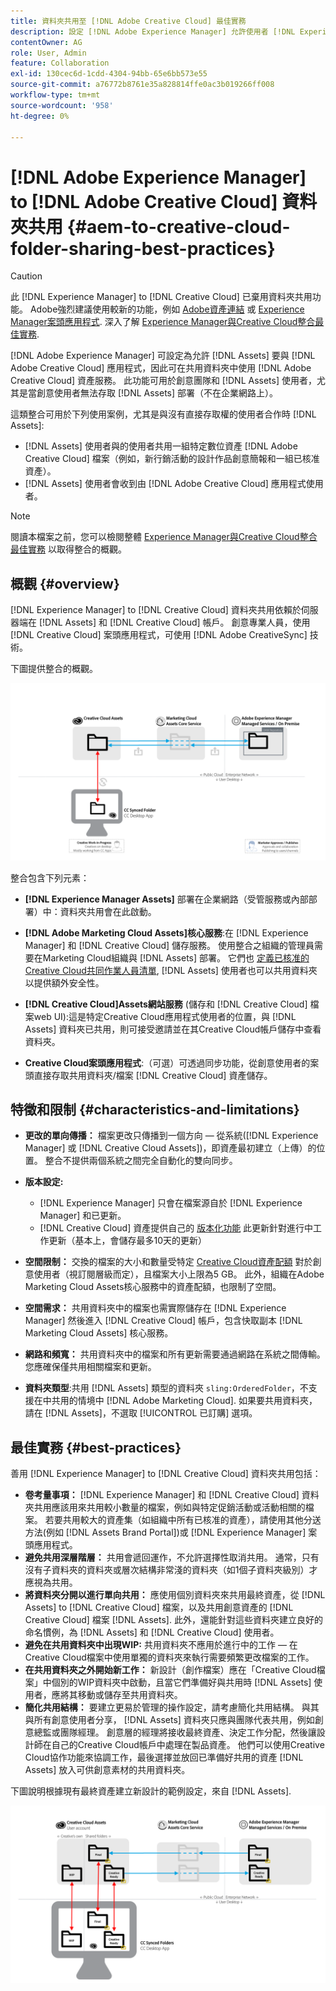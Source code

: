 ```yaml
---
title: 資料夾共用至 [!DNL Adobe Creative Cloud] 最佳實務
description: 設定 [!DNL Adobe Experience Manager] 允許使用者 [!DNL Experience Manager Assets] 與Adobe Creative Cloud使用者交換資料夾。
contentOwner: AG
role: User, Admin
feature: Collaboration
exl-id: 130cec6d-1cdd-4304-94bb-65e6bb573e55
source-git-commit: a76772b8761e35a828814ffe0ac3b019266ff008
workflow-type: tm+mt
source-wordcount: '958'
ht-degree: 0%

---
```


# [!DNL Adobe Experience Manager] to [!DNL Adobe Creative Cloud] 資料夾共用 {#aem-to-creative-cloud-folder-sharing-best-practices}

>[!CAUTION]
>
>此 [!DNL Experience Manager] to [!DNL Creative Cloud] 已棄用資料夾共用功能。 Adobe強烈建議使用較新的功能，例如 [Adobe資產連結](https://helpx.adobe.com/enterprise/admin-guide.html/enterprise/using/adobe-asset-link.ug.html) 或 [Experience Manager案頭應用程式](https://experienceleague.adobe.com/docs/experience-manager-desktop-app/using/using.html). 深入了解 [Experience Manager與Creative Cloud整合最佳實務](/help/assets/aem-cc-integration-best-practices.md).

[!DNL Adobe Experience Manager] 可設定為允許 [!DNL Assets] 要與 [!DNL Adobe Creative Cloud] 應用程式，因此可在共用資料夾中使用 [!DNL Adobe Creative Cloud] 資產服務。 此功能可用於創意團隊和 [!DNL Assets] 使用者，尤其是當創意使用者無法存取 [!DNL Assets] 部署（不在企業網路上）。

這類整合可用於下列使用案例，尤其是與沒有直接存取權的使用者合作時 [!DNL Assets]:

* [!DNL Assets] 使用者與的使用者共用一組特定數位資產 [!DNL Adobe Creative Cloud] 檔案（例如，新行銷活動的設計作品創意簡報和一組已核准資產）。
* [!DNL Assets] 使用者會收到由 [!DNL Adobe Creative Cloud] 應用程式使用者。

>[!NOTE]
>
>閱讀本檔案之前，您可以檢閱整體 [Experience Manager與Creative Cloud整合最佳實務](/help/assets/aem-cc-integration-best-practices.md) 以取得整合的概觀。

## 概觀 {#overview}

[!DNL Experience Manager] to [!DNL Creative Cloud] 資料夾共用依賴於伺服器端在 [!DNL Assets] 和 [!DNL Creative Cloud] 帳戶。 創意專業人員，使用 [!DNL Creative Cloud] 案頭應用程式，可使用 [!DNL Adobe CreativeSync] 技術。

下圖提供整合的概觀。

![chlimage_1-179](assets/chlimage_1-406.png)

整合包含下列元素：

* **[!DNL Experience Manager Assets]** 部署在企業網路（受管服務或內部部署）中：資料夾共用會在此啟動。
* **[!DNL Adobe Marketing Cloud Assets]核心服務**:在 [!DNL Experience Manager] 和 [!DNL Creative Cloud] 儲存服務。 使用整合之組織的管理員需要在Marketing Cloud組織與 [!DNL Assets] 部署。 它們也 [定義已核准的Creative Cloud共同作業人員清單](https://experienceleague.adobe.com/docs/core-services/interface/assets/t-admin-add-cc-user.html), [!DNL Assets] 使用者也可以共用資料夾以提供額外安全性。

* **[!DNL Creative Cloud]Assets網站服務** (儲存和 [!DNL Creative Cloud] 檔案web UI):這是特定Creative Cloud應用程式使用者的位置，與 [!DNL Assets] 資料夾已共用，則可接受邀請並在其Creative Cloud帳戶儲存中查看資料夾。
* **Creative Cloud案頭應用程式**:（可選）可透過同步功能，從創意使用者的案頭直接存取共用資料夾/檔案 [!DNL Creative Cloud] 資產儲存。

## 特徵和限制 {#characteristics-and-limitations}

* **更改的單向傳播：** 檔案更改只傳播到一個方向 — 從系統([!DNL Experience Manager] 或 [!DNL Creative Cloud Assets])，即資產最初建立（上傳）的位置。 整合不提供兩個系統之間完全自動化的雙向同步。
* **版本設定:**

   * [!DNL Experience Manager] 只會在檔案源自於 [!DNL Experience Manager] 和已更新。
   * [!DNL Creative Cloud] 資產提供自己的 [版本化功能](https://helpx.adobe.com/creative-cloud/help/versioning-faq.html) 此更新針對進行中工作更新（基本上，會儲存最多10天的更新）

* **空間限制：** 交換的檔案的大小和數量受特定 [Creative Cloud資產配額](https://helpx.adobe.com/creative-cloud/kb/file-storage-quota.html) 對於創意使用者（視訂閱層級而定），且檔案大小上限為5 GB。 此外，組織在Adobe Marketing Cloud Assets核心服務中的資產配額，也限制了空間。

* **空間需求：** 共用資料夾中的檔案也需實際儲存在 [!DNL Experience Manager] 然後進入 [!DNL Creative Cloud] 帳戶，包含快取副本 [!DNL Marketing Cloud Assets] 核心服務。
* **網路和頻寬：** 共用資料夾中的檔案和所有更新需要通過網路在系統之間傳輸。 您應確保僅共用相關檔案和更新。
* **資料夾類型**:共用 [!DNL Assets] 類型的資料夾 `sling:OrderedFolder`，不支援在中共用的情境中 [!DNL Adobe Marketing Cloud]. 如果要共用資料夾，請在 [!DNL Assets]，不選取 [!UICONTROL 已訂購] 選項。

## 最佳實務 {#best-practices}

善用 [!DNL Experience Manager] to [!DNL Creative Cloud] 資料夾共用包括：

* **卷考量事項：** [!DNL Experience Manager] 和 [!DNL Creative Cloud] 資料夾共用應該用來共用較小數量的檔案，例如與特定促銷活動或活動相關的檔案。 若要共用較大的資產集（如組織中所有已核准的資產），請使用其他分送方法(例如 [!DNL Assets Brand Portal])或 [!DNL Experience Manager] 案頭應用程式。
* **避免共用深層階層：** 共用會遞回運作，不允許選擇性取消共用。 通常，只有沒有子資料夾的資料夾或層次結構非常淺的資料夾（如1個子資料夾級別）才應視為共用。
* **將資料夾分開以進行單向共用：** 應使用個別資料夾來共用最終資產，從 [!DNL Assets] to [!DNL Creative Cloud] 檔案，以及共用創意資產的 [!DNL Creative Cloud] 檔案 [!DNL Assets]. 此外，還能針對這些資料夾建立良好的命名慣例，為 [!DNL Assets] 和 [!DNL Creative Cloud] 使用者。
* **避免在共用資料夾中出現WIP:** 共用資料夾不應用於進行中的工作 — 在Creative Cloud檔案中使用單獨的資料夾來執行需要頻繁更改檔案的工作。
* **在共用資料夾之外開始新工作：** 新設計（創作檔案）應在「Creative Cloud檔案」中個別的WIP資料夾中啟動，且當它們準備好與共用時 [!DNL Assets] 使用者，應將其移動或儲存至共用資料夾。
* **簡化共用結構：** 要建立更易於管理的操作設定，請考慮簡化共用結構。 與其與所有創意使用者分享， [!DNL Assets] 資料夾只應與團隊代表共用，例如創意總監或團隊經理。 創意層的經理將接收最終資產、決定工作分配，然後讓設計師在自己的Creative Cloud帳戶中處理在製品資產。 他們可以使用Creative Cloud協作功能來協調工作，最後選擇並放回已準備好共用的資產 [!DNL Assets] 放入可供創意素材的共用資料夾。

下圖說明根據現有最終資產建立新設計的範例設定，來自 [!DNL Assets].

![chlimage_1-180](assets/chlimage_1-407.png)
